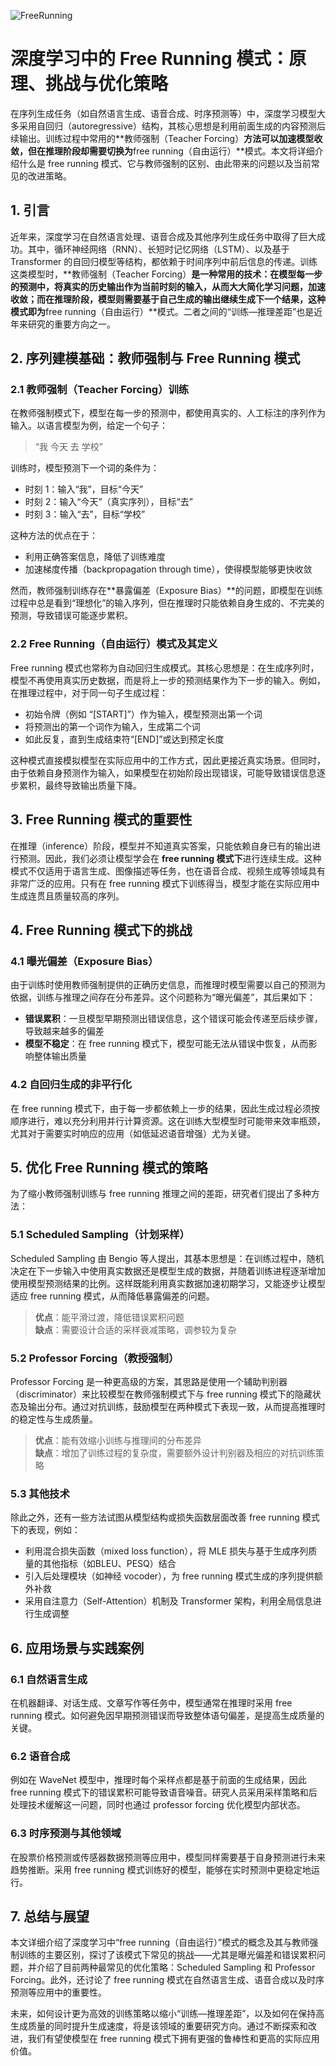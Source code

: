 ![FreeRunning](BigModel/FreeRunning/FreeRunning.png)
# 深度学习中的 Free Running 模式：原理、挑战与优化策略

在序列生成任务（如自然语言生成、语音合成、时序预测等）中，深度学习模型大多采用自回归（autoregressive）结构，其核心思想是利用前面生成的内容预测后续输出。训练过程中常用的**教师强制（Teacher Forcing）**方法可以加速模型收敛，但在推理阶段却需要切换为**free running（自由运行）**模式。本文将详细介绍什么是 free running 模式、它与教师强制的区别、由此带来的问题以及当前常见的改进策略。

## 1. 引言

近年来，深度学习在自然语言处理、语音合成及其他序列生成任务中取得了巨大成功。其中，循环神经网络（RNN）、长短时记忆网络（LSTM）、以及基于 Transformer 的自回归模型等结构，都依赖于时间序列中前后信息的传递。训练这类模型时，**教师强制（Teacher Forcing）**是一种常用的技术：在模型每一步的预测中，将真实的历史输出作为当前时刻的输入，从而大大简化学习问题，加速收敛；而在推理阶段，模型则需要基于自己生成的输出继续生成下一个结果，这种模式即为**free running（自由运行）**模式。二者之间的“训练—推理差距”也是近年来研究的重要方向之一。

## 2. 序列建模基础：教师强制与 Free Running 模式

### 2.1 教师强制（Teacher Forcing）训练

在教师强制模式下，模型在每一步的预测中，都使用真实的、人工标注的序列作为输入。以语言模型为例，给定一个句子：
  
> “我 今天 去 学校”
  
训练时，模型预测下一个词的条件为：
  
- 时刻 1：输入“我”，目标“今天”  
- 时刻 2：输入“今天”（真实序列），目标“去”  
- 时刻 3：输入“去”，目标“学校”

这种方法的优点在于：
  
- 利用正确答案信息，降低了训练难度  
- 加速梯度传播（backpropagation through time），使得模型能够更快收敛

然而，教师强制训练存在**暴露偏差（Exposure Bias）**的问题，即模型在训练过程中总是看到“理想化”的输入序列，但在推理时只能依赖自身生成的、不完美的预测，导致错误可能逐步累积。

### 2.2 Free Running（自由运行）模式及其定义

Free running 模式也常称为自动回归生成模式。其核心思想是：在生成序列时，模型不再使用真实历史数据，而是将上一步的预测结果作为下一步的输入。例如，在推理过程中，对于同一句子生成过程：

- 初始令牌（例如 “[START]”）作为输入，模型预测出第一个词  
- 将预测出的第一个词作为输入，生成第二个词  
- 如此反复，直到生成结束符“[END]”或达到预定长度

这种模式直接模拟模型在实际应用中的工作方式，因此更接近真实场景。但同时，由于依赖自身预测作为输入，如果模型在初始阶段出现错误，可能导致错误信息逐步累积，最终导致输出质量下降。

## 3. Free Running 模式的重要性

在推理（inference）阶段，模型并不知道真实答案，只能依赖自身已有的输出进行预测。因此，我们必须让模型学会在 **free running 模式下**进行连续生成。这种模式不仅适用于语言生成、图像描述等任务，也在语音合成、视频生成等领域具有非常广泛的应用。只有在 free running 模式下训练得当，模型才能在实际应用中生成连贯且质量较高的序列。

## 4. Free Running 模式下的挑战

### 4.1 曝光偏差（Exposure Bias）

由于训练时使用教师强制提供的正确历史信息，而推理时模型需要以自己的预测为依据，训练与推理之间存在分布差异。这个问题称为“曝光偏差”，其后果如下：

- **错误累积**：一旦模型早期预测出错误信息，这个错误可能会传递至后续步骤，导致越来越多的偏差
- **模型不稳定**：在 free running 模式下，模型可能无法从错误中恢复，从而影响整体输出质量

### 4.2 自回归生成的非平行化

在 free running 模式下，由于每一步都依赖上一步的结果，因此生成过程必须按顺序进行，难以充分利用并行计算资源。这在训练大型模型时可能带来效率瓶颈，尤其对于需要实时响应的应用（如低延迟语音增强）尤为关键。

## 5. 优化 Free Running 模式的策略

为了缩小教师强制训练与 free running 推理之间的差距，研究者们提出了多种方法：

### 5.1 Scheduled Sampling（计划采样）

Scheduled Sampling 由 Bengio 等人提出，其基本思想是：在训练过程中，随机决定在下一步输入中使用真实数据还是模型生成的数据，并随着训练进程逐渐增加使用模型预测结果的比例。这样既能利用真实数据加速初期学习，又能逐步让模型适应 free running 模式，从而降低暴露偏差的问题。  
> **优点**：能平滑过渡，降低错误累积问题  
> **缺点**：需要设计合适的采样衰减策略，调参较为复杂

### 5.2 Professor Forcing（教授强制）

Professor Forcing 是一种更高级的方案，其思路是使用一个辅助判别器（discriminator）来比较模型在教师强制模式下与 free running 模式下的隐藏状态及输出分布。通过对抗训练，鼓励模型在两种模式下表现一致，从而提高推理时的稳定性与生成质量。  
> **优点**：能有效缩小训练与推理间的分布差异  
> **缺点**：增加了训练过程的复杂度，需要额外设计判别器及相应的对抗训练策略

### 5.3 其他技术

除此之外，还有一些方法试图从模型结构或损失函数层面改善 free running 模式下的表现，例如：
  
- 利用混合损失函数（mixed loss function），将 MLE 损失与基于生成序列质量的其他指标（如BLEU、PESQ）结合  
- 引入后处理模块（如神经 vocoder），为 free running 模式生成的序列提供额外补救  
- 采用自注意力（Self-Attention）机制及 Transformer 架构，利用全局信息进行生成调整

## 6. 应用场景与实践案例

### 6.1 自然语言生成

在机器翻译、对话生成、文章写作等任务中，模型通常在推理时采用 free running 模式。如何避免因早期预测错误而导致整体语句偏差，是提高生成质量的关键。

### 6.2 语音合成

例如在 WaveNet 模型中，推理时每个采样点都是基于前面的生成结果，因此 free running 模式下的错误累积可能导致语音噪音。研究人员采用采样策略和后处理技术缓解这一问题，同时也通过 professor forcing 优化模型内部状态。

### 6.3 时序预测与其他领域

在股票价格预测或传感器数据预测等应用中，模型同样需要基于自身预测进行未来趋势推断。采用 free running 模式训练好的模型，能够在实时预测中更稳定地运行。

## 7. 总结与展望

本文详细介绍了深度学习中“free running（自由运行）”模式的概念及其与教师强制训练的主要区别，探讨了该模式下常见的挑战——尤其是曝光偏差和错误累积问题，并介绍了目前两种最常见的优化策略：Scheduled Sampling 和 Professor Forcing。此外，还讨论了 free running 模式在自然语言生成、语音合成以及时序预测等应用中的重要性。

未来，如何设计更为高效的训练策略以缩小“训练—推理差距”，以及如何在保持高生成质量的同时提升生成速度，将是该领域的重要研究方向。通过不断探索和改进，我们有望使模型在 free running 模式下拥有更强的鲁棒性和更高的实际应用价值。
